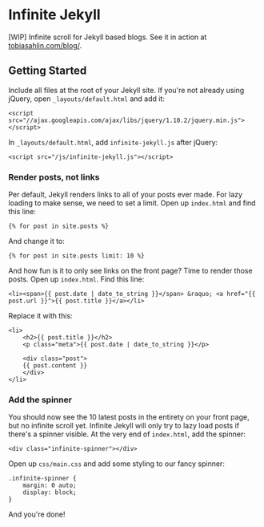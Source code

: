 Infinite Jekyll
===============

[WIP] Infinite scroll for Jekyll based blogs. See it in action at [tobiasahlin.com/blog/](http://tobiasahlin.com/blog).

## Getting Started

Include all files at the root of your Jekyll site. If you're not already using jQuery, open `_layouts/default.html` and add it:

	<script src="//ajax.googleapis.com/ajax/libs/jquery/1.10.2/jquery.min.js"></script>

In `_layouts/default.html`, add `infinite-jekyll.js` after jQuery:

	<script src="/js/infinite-jekyll.js"></script>

### Render posts, not links

Per default, Jekyll renders links to all of your posts ever made. For lazy loading to make sense, we need to set a limit. Open up `index.html` and find this line:

	{% for post in site.posts %}

And change it to:

	{% for post in site.posts limit: 10 %}	

And how fun is it to only see links on the front page? Time to render those posts. Open up `index.html`. Find this line: 

	<li><span>{{ post.date | date_to_string }}</span> &raquo; <a href="{{ post.url }}">{{ post.title }}</a></li>

Replace it with this:

	<li>
		<h2>{{ post.title }}</h2>
		<p class="meta">{{ post.date | date_to_string }}</p>
	
		<div class="post">
		{{ post.content }}
		</div>
	</li>

### Add the spinner

You should now see the 10 latest posts in the entirety on your front page, but no infinite scroll yet. Infinite Jekyll will only try to lazy load posts if there's a spinner visible. At the very end of `index.html`, add the spinner:

	<div class="infinite-spinner"></div>

Open up `css/main.css` and add some styling to our fancy spinner:

	.infinite-spinner {
		margin: 0 auto;
		display: block;
	}

And you're done!
